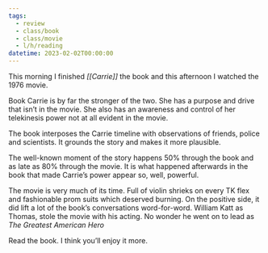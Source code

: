 ```yaml
---
tags:
  - review
  - class/book
  - class/movie
  - l/h/reading
datetime: 2023-02-02T00:00:00
---
```

This morning I finished _[[Carrie]]_ the book and this afternoon I watched the 1976 movie.

Book Carrie is by far the stronger of the two. She has a purpose and drive that isn’t in the movie. She also has an awareness and control of her telekinesis power not at all evident in the movie.

The book interposes the Carrie timeline with observations of friends, police and scientists. It grounds the story and makes it more plausible.

The well-known moment of the story happens 50% through the book and as late as 80% through the movie. It is what happened afterwards in the book that made Carrie’s power appear so, well, powerful.

The movie is very much of its time. Full of violin shrieks on every TK flex and fashionable prom suits which deserved burning. On the positive side, it did lift a lot of the book’s conversations word-for-word. William Katt as Thomas, stole the movie with his acting. No wonder he went on to lead as _The Greatest American Hero_

Read the book. I think you’ll enjoy it more.